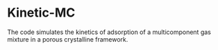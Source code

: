 # Kinetic-MC
The code simulates the kinetics of adsorption of a multicomponent gas mixture in a porous crystalline framework. 
